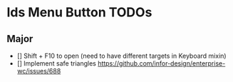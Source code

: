 # Ids Menu Button TODOs

## Major

- [] Shift + F10 to open (need to have different targets in Keyboard mixin)
- [] Implement safe triangles https://github.com/infor-design/enterprise-wc/issues/688
